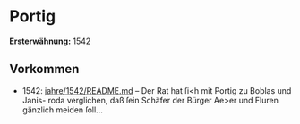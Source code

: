 # Portig

**Ersterwähnung:** 1542

## Vorkommen
- 1542: [jahre/1542/README.md](../jahre/1542/README.md) – Der Rat hat ſi<h mit Portig zu Boblas und Janis-
roda verglichen, daß ſein Schäfer der Bürger Ae>er und
Fluren gänzlich meiden ſoll...

